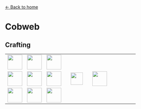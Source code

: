 [← Back to home](../)
# Cobweb

## Crafting
<table>
    <tr><td><img src="https://i.imgur.com/AWCqpb7.png" width="48"/></td><td><img src="https://i.imgur.com/AWCqpb7.png" width="48"/></td><td><img src="https://i.imgur.com/AWCqpb7.png" width="48"/></td><td colspan="3"></td></tr>
    <tr><td><img src="https://i.imgur.com/AWCqpb7.png" width="48"/></td><td><img src="https://i.imgur.com/uwFFtfM.png" width="48"/></td><td><img src="https://i.imgur.com/AWCqpb7.png" width="48"/></td><td width="70" align="center"><img src="https://i.imgur.com/VE0KqIE.png" width="40"/></td><td><img src="https://i.imgur.com/fWQQ0pc.png" width="48"/></td><td width="70"></td></tr>
    <tr><td><img src="https://i.imgur.com/AWCqpb7.png" width="48"/></td><td><img src="https://i.imgur.com/AWCqpb7.png" width="48"/></td><td><img src="https://i.imgur.com/AWCqpb7.png" width="48"/></td><td colspan="3"></td></tr>
</table>
